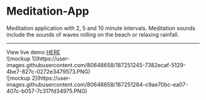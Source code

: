 # Meditation-App
Meditation application with 2, 5 and 10 minute intervals. Meditation sounds include the sounds of waves rolling on the beach or relaxing rainfall.
<hr>
</hr>
View live demo <a href="https://meditation-application.netlify.app">HERE</a>
<br>
![mockup 1](https://user-images.githubusercontent.com/80648658/187251245-7382ecaf-5129-4be7-827c-0272e3479573.PNG)
<br>
![mockup 2](https://user-images.githubusercontent.com/80648658/187251284-c9ae70bc-ea07-407c-b057-7c317fd34975.PNG)
